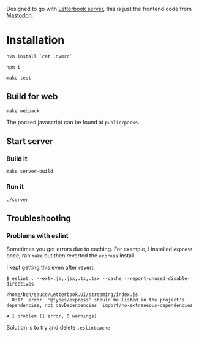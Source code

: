 Designed to go with [Letterbook server](https://github.com/Letterbook/Letterbook), this is just the frontend code from [Mastodon](https://github.com/mastodon/mastodon).

# Installation

```
nvm install `cat .nvmrc`
```

```
npm i
```

```
make test
```

## Build for web

```
make webpack
```

The packed javascript can be found at `public/packs`.

## Start server

### Build it

```
make server-build
```

### Run it

```
./server
```

## Troubleshooting

### Problems with eslint

Sometimes you get errors due to caching. For example, I installed `express` once, ran `make` but then reverted the `express` install.

I kept getting this even after revert.

```
$ eslint . --ext=.js,.jsx,.ts,.tsx --cache --report-unused-disable-directives

/home/ben/sauce/Letterbook.UI/streaming/index.js
  8:17  error  '@types/express' should be listed in the project's dependencies, not devDependencies  import/no-extraneous-dependencies

✖ 1 problem (1 error, 0 warnings)

```

Solution is to try and delete `.eslintcache`
